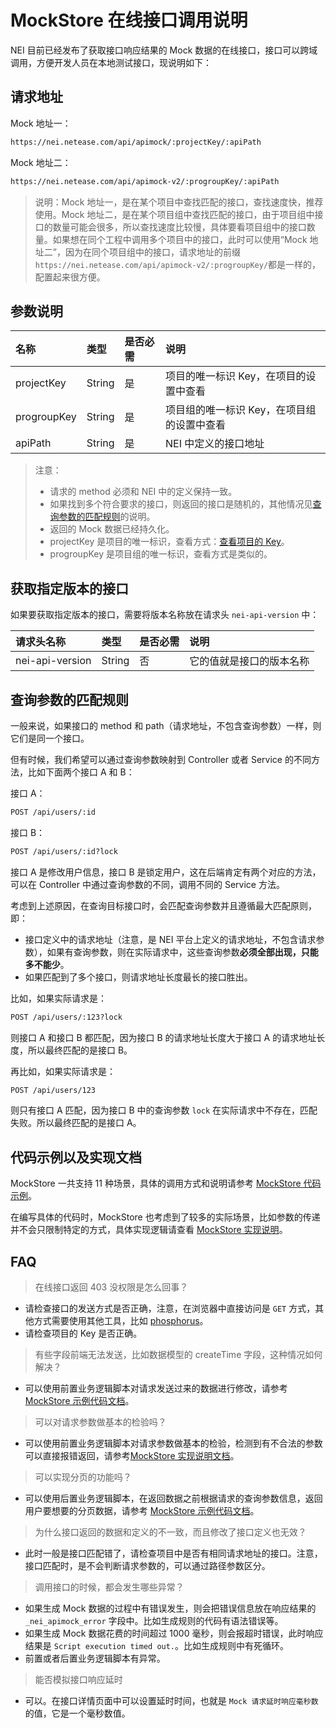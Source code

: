 # MockStore 在线接口调用说明

NEI 目前已经发布了获取接口响应结果的 Mock 数据的在线接口，接口可以跨域调用，方便开发人员在本地测试接口，现说明如下：

## 请求地址

Mock 地址一：

```html
https://nei.netease.com/api/apimock/:projectKey/:apiPath
```

Mock 地址二：

```html
https://nei.netease.com/api/apimock-v2/:progroupKey/:apiPath
```

> 说明：Mock 地址一，是在某个项目中查找匹配的接口，查找速度快，推荐使用。Mock 地址二，是在某个项目组中查找匹配的接口，由于项目组中接口的数量可能会很多，所以查找速度比较慢，具体要看项目组中的接口数量。如果想在同个工程中调用多个项目中的接口，此时可以使用“Mock 地址二”，因为在同个项目组中的接口，请求地址的前缀`https://nei.netease.com/api/apimock-v2/:progroupKey/`都是一样的，配置起来很方便。

## 参数说明

| 名称 | 类型 | 是否必需 | 说明 |
| :--- | :--- | :--- | :--- |
| projectKey | String | 是 | 项目的唯一标识 Key，在项目的设置中查看 |
| progroupKey | String | 是 | 项目组的唯一标识 Key，在项目组的设置中查看 |
| apiPath | String | 是 | NEI 中定义的接口地址 |

> 注意：
> - 请求的 method 必须和 NEI 中的定义保持一致。
> - 如果找到多个符合要求的接口，则返回的接口是随机的，其他情况见[查询参数的匹配规则](#查询参数的匹配规则)的说明。
> - 返回的 Mock 数据已经持久化。
> - projectKey 是项目的唯一标识，查看方式：[查看项目的 Key](./查看项目的Key.md)。
> - progroupKey 是项目组的唯一标识，查看方式是类似的。

## 获取指定版本的接口

如果要获取指定版本的接口，需要将版本名称放在请求头 `nei-api-version` 中：

| 请求头名称 | 类型 | 是否必需 | 说明 |
| :--- | :--- | :--- | :--- |
| nei-api-version | String | 否 | 它的值就是接口的版本名称 |

## 查询参数的匹配规则

一般来说，如果接口的 method 和 path（请求地址，不包含查询参数）一样，则它们是同一个接口。

但有时候，我们希望可以通过查询参数映射到 Controller 或者 Service 的不同方法，比如下面两个接口 A 和 B：

接口 A：
```html
POST /api/users/:id
```

接口 B：
```html
POST /api/users/:id?lock
```

接口 A 是修改用户信息，接口 B 是锁定用户，这在后端肯定有两个对应的方法，可以在 Controller 中通过查询参数的不同，调用不同的 Service 方法。

考虑到上述原因，在查询目标接口时，会匹配查询参数并且遵循最大匹配原则，即：

- 接口定义中的请求地址（注意，是 NEI 平台上定义的请求地址，不包含请求参数），如果有查询参数，则在实际请求中，这些查询参数**必须全部出现，只能多不能少**。
- 如果匹配到了多个接口，则请求地址长度最长的接口胜出。

比如，如果实际请求是：

```html
POST /api/users/:123?lock
```

则接口 A 和接口 B 都匹配，因为接口 B 的请求地址长度大于接口 A 的请求地址长度，所以最终匹配的是接口 B。

再比如，如果实际请求是：

```html
POST /api/users/123
```

则只有接口 A 匹配，因为接口 B 中的查询参数 `lock` 在实际请求中不存在，匹配失败。所以最终匹配的是接口 A。

## 代码示例以及实现文档

MockStore 一共支持 11 种场景，具体的调用方式和说明请参考 [MockStore 代码示例](./mockstore示例代码.md)。

在编写具体的代码时，MockStore 也考虑到了较多的实际场景，比如参数的传递并不会只限制特定的方式，具体实现逻辑请查看 [MockStore 实现说明](./mockstore实现说明.md)。

## FAQ

>在线接口返回 403 没权限是怎么回事？

- 请检查接口的发送方式是否正确，注意，在浏览器中直接访问是 `GET` 方式，其他方式需要使用其他工具，比如 [phosphorus](<https://nei.netease.com/phosphorus>)。
- 请检查项目的 Key 是否正确。

>有些字段前端无法发送，比如数据模型的 createTime 字段，这种情况如何解决？

- 可以使用前置业务逻辑脚本对请求发送过来的数据进行修改，请参考 [MockStore 示例代码文档](./mockstore示例代码.md#创建单个分组)。

>可以对请求参数做基本的检验吗？

- 可以使用前置业务逻辑脚本对请求参数做基本的检验，检测到有不合法的参数可以直接报错返回，请参考[MockStore 实现说明文档](./mockstore实现说明.md#前置业务逻辑脚本)。

>可以实现分页的功能吗？

- 可以使用后置业务逻辑脚本，在返回数据之前根据请求的查询参数信息，返回用户要想要的分页数据，请参考 [MockStore 示例代码文档](./mockstore示例代码.md#加载所有用户-支持分页)。

>为什么接口返回的数据和定义的不一致，而且修改了接口定义也无效？

- 此时一般是接口匹配错了，请检查项目中是否有相同请求地址的接口。注意，接口匹配时，是不会判断请求参数的，可以通过路径参数区分。

>调用接口的时候，都会发生哪些异常？

- 如果生成 Mock 数据的过程中有错误发生，则会把错误信息放在响应结果的 `_nei_apimock_error` 字段中。比如生成规则的代码有语法错误等。
- 如果生成 Mock 数据花费的时间超过 1000 毫秒，则会报超时错误，此时响应结果是 `Script execution timed out.`。比如生成规则中有死循环。
- 前置或者后置业务逻辑脚本有异常。

>能否模拟接口响应延时

- 可以。在接口详情页面中可以设置延时时间，也就是 `Mock 请求延时响应毫秒数` 的值，它是一个毫秒数值。




